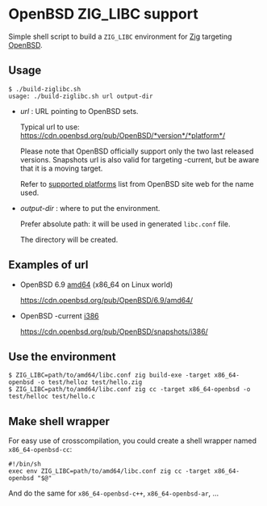 OpenBSD ZIG_LIBC support
========================

Simple shell script to build a `ZIG_LIBC` environment for [Zig](https://ziglang.org/) targeting [OpenBSD](https://www.openbsd.org/).

Usage
-----

```
$ ./build-ziglibc.sh
usage: ./build-ziglibc.sh url output-dir
```

- *url* : URL pointing to OpenBSD sets.

  Typical url to use: https://cdn.openbsd.org/pub/OpenBSD/*version*/*platform*/

  Please note that OpenBSD officially support only the two last
  released versions. Snapshots url is also valid for targeting
  -current, but be aware that it is a moving target.

  Refer to [supported platforms](https://www.openbsd.org/plat.html)
  list from OpenBSD site web for the name used.

- *output-dir* : where to put the environment.

  Prefer absolute path: it will be used in generated `libc.conf` file.

  The directory will be created.


Examples of url
---------------

- OpenBSD 6.9 [amd64](https://www.openbsd.org/amd64.html) (x86_64 on Linux world)

  https://cdn.openbsd.org/pub/OpenBSD/6.9/amd64/

- OpenBSD -current [i386](https://www.openbsd.org/i386.html)

  https://cdn.openbsd.org/pub/OpenBSD/snapshots/i386/


Use the environment
-------------------

```
$ ZIG_LIBC=path/to/amd64/libc.conf zig build-exe -target x86_64-openbsd -o test/helloz test/hello.zig
$ ZIG_LIBC=path/to/amd64/libc.conf zig cc -target x86_64-openbsd -o test/helloc test/hello.c
```

Make shell wrapper
------------------

For easy use of crosscompilation, you could create a shell wrapper
named `x86_64-openbsd-cc`:

```
#!/bin/sh
exec env ZIG_LIBC=path/to/amd64/libc.conf zig cc -target x86_64-openbsd "$@"
```

And do the same for `x86_64-openbsd-c++`, `x86_64-openbsd-ar`, …
